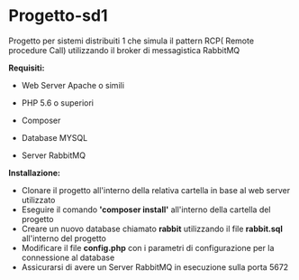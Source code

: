 # Progetto-sd1

Progetto per sistemi distribuiti 1 che simula il pattern RCP( Remote procedure Call) utilizzando il broker di messagistica RabbitMQ

**Requisiti:**

- Web Server Apache o simili

- PHP 5.6 o superiori

- Composer

- Database MYSQL

- Server RabbitMQ

**Installazione:**

- Clonare il progetto all'interno della relativa cartella in base al web server utilizzato
- Eseguire il comando **'composer install'** all'interno della cartella del progetto
- Creare un nuovo database chiamato **rabbit** utilizzando il file **rabbit.sql** all'interno del progetto
- Modificare il file **config.php** con i parametri di configurazione per la connessione al database
- Assicurarsi di avere un Server RabbitMQ in esecuzione sulla porta 5672

